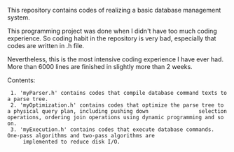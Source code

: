 This repository contains codes of realizing a basic database management system.

This programming project was done when I didn't have too much coding experience. So coding habit in the repository is very bad, especially that codes are written in .h file.

Nevertheless, this is the most intensive coding experience I have ever had. More than 6000 lines are finished in slightly more than 2 weeks.

Contents:
     
     1. 'myParser.h' contains codes that compile database command texts to a parse tree.
     2. 'myOptimization.h' contains codes that optimize the parse tree to a physical query plan, including pushing down                selection operations, ordering join operations using dynamic programming and so on.
     3. 'myExecution.h' contains codes that execute database commands. One-pass algorithms and two-pass algorithms are
         implemented to reduce disk I/O.
